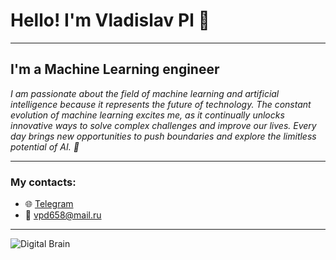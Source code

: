 # Hello! I'm Vladislav Pl 👋  

---

## I'm a Machine Learning engineer  

*I am passionate about the field of machine learning and artificial intelligence because it represents the future of technology. The constant evolution of machine learning excites me, as it continually unlocks innovative ways to solve complex challenges and improve our lives. Every day brings new opportunities to push boundaries and explore the limitless potential of AI. 🚀*  

---

### My contacts:    
- 🌐 [Telegram](https://t.me/VladPl_RG)  
- 📧 [vpd658@mail.ru](mailto:vpd658@mail.ru)  

---

![Digital Brain](https://i.pinimg.com/originals/ba/2d/c8/ba2dc8be889560116d694d1aba3eb77b.gif)

<!--
**VladPl78916/VladPl78916** is a ✨ _special_ ✨ repository because its `README.md` (this file) appears on your GitHub profile.

Here are some ideas to get you started:

- 🔭 I’m currently working on ...
- 🌱 I’m currently learning ...
- 👯 I’m looking to collaborate on ...
- 🤔 I’m looking for help with ...
- 💬 Ask me about ...
- 📫 How to reach me: ...
- 😄 Pronouns: ...
- ⚡ Fun fact: ...
-->
